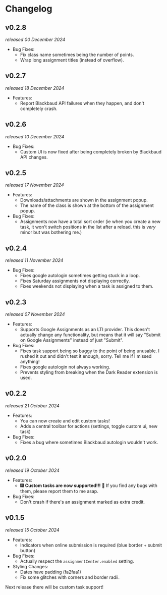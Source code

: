 # Changelog

## v0.2.8

_released 00 December 2024_

- Bug Fixes:
  - Fix class name sometimes being the number of points.
  - Wrap long assignment titles (instead of overflow).

## v0.2.7

_released 18 December 2024_

- Features:
  - Report Blackbaud API failures when they happen, and don't completely crash.

## v0.2.6

_released 10 December 2024_

- Bug Fixes:
  - Custom UI is now fixed after being completely broken by Blackbaud API
    changes.

## v0.2.5

_released 17 November 2024_

- Features:
  - Downloads/attachments are shown in the assignment popup.
  - The name of the class is shown at the bottom of the assignment popup.
- Bug Fixes:
  - Assignments now have a total sort order (ie when you create a new task, it
    won't switch positions in the list after a reload. this is _very_ minor but
    was bothering me.)

## v0.2.4

_released 11 November 2024_

- Bug Fixes:
  - Fixes google autologin sometimes getting stuck in a loop.
  - Fixes Saturday assignments not displaying correctly.
  - Fixes weekends not displaying when a task is assigned to them.

## v0.2.3

_released 07 November 2024_

- Features:
  - Supports Google Assignments as an LTI provider. This doesn't actually change
    any functionality, but means that it will say "Submit on Google Assignments"
    instead of just "Submit".
- Bug Fixes:
  - Fixes task support being so buggy to the point of being unusable. I rushed
    it out and didn't test it enough, sorry. Tell me if I missed anything!
  - Fixes google autologin not always working.
  - Prevents styling from breaking when the Dark Reader extension is used.

## v0.2.2

_released 21 October 2024_

- Features:
  - You can now create and edit custom tasks!
  - Adds a central toolbar for actions (settings, toggle custom ui, new task)
- Bug Fixes:
  - Fixes a bug where sometimes Blackbaud autologin wouldn't work.

## v0.2.0

_released 19 October 2024_

- Features:
  - 🎆 **Custom tasks are now supported!!!** 🎉 If you find any bugs with them,
    please report them to me asap.
- Bug Fixes:
  - Don't crash if there's an assignment marked as extra credit.

## v0.1.5

_released 15 October 2024_

- Features:
  - Indicators when online submission is required (blue border + submit button)
- Bug Fixes:
  - Actually respect the `assignmentCenter.enabled` setting.
- Styling Changes:
  - Dates have padding (fa2faa1)
  - Fix some glitches with corners and border radii.

Next release there will be custom task support!
